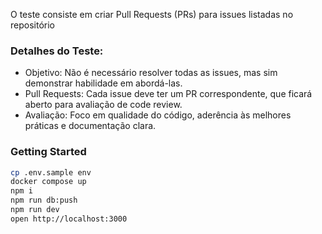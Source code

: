 O teste consiste em criar Pull Requests (PRs) para issues listadas no repositório

### Detalhes do Teste:
- Objetivo: Não é necessário resolver todas as issues, mas sim demonstrar habilidade em abordá-las.
- Pull Requests: Cada issue deve ter um PR correspondente, que ficará aberto para avaliação de code review.
- Avaliação: Foco em qualidade do código, aderência às melhores práticas e documentação clara.

### Getting Started

```bash
cp .env.sample env
docker compose up
npm i
npm run db:push
npm run dev
open http://localhost:3000
```

